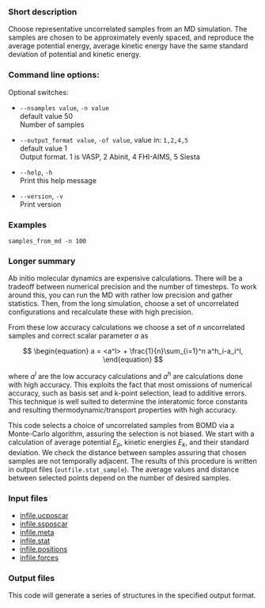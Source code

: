 
### Short description

Choose representative uncorrelated samples from an MD simulation. The samples are chosen to be approximately evenly spaced, and reproduce the average potential energy, average kinetic energy have the same standard deviation of potential and kinetic energy.

### Command line options:




Optional switches:

* `--nsamples value`, `-n value`  
    default value 50  
    Number of samples

* `--output_format value`, `-of value`, value in: `1,2,4,5`  
    default value 1  
    Output format. 1 is VASP, 2 Abinit, 4 FHI-AIMS, 5 Siesta

* `--help`, `-h`  
    Print this help message

* `--version`, `-v`  
    Print version
### Examples

`samples_from_md -n 100` 

### Longer summary

Ab initio molecular dynamics are expensive calculations. There will be a tradeoff between numerical precision and the number of timesteps. To work around this, you can run the MD with rather low precision and gather statistics. Then, from the long simulation, choose a set of uncorrelated configurations and recalculate these with high precision.

From these low accuracy calculations we choose a set of $n$ uncorrelated samples and correct scalar parameter $a$ as

$$
\begin{equation}
a = <a^l> + \frac{1}{n}\sum_{i=1}^n a^h_i-a_i^l,
\end{equation}
$$

where $a^l$ are the low accuracy calculations and $a^h$ are calculations done with high accuracy. This exploits the fact that most omissions of numerical accuracy, such as basis set and k-point selection, lead to additive errors. This technique is well suited to determine the interatomic force constants and resulting thermodynamic/transport properties with high accuracy.

This code selects a choice of uncorrelated samples from BOMD via a Monte-Carlo algorithm, assuring the selection is not biased. We start with a calculation of average potential $E_p$, kinetic energies $E_k$, and their standard deviation. We check the distance between samples assuring that chosen samples are not temporally adjacent. The results of this procedure is written in output files (`outfile.stat_sample`). The average values and distance between selected points depend on the number of desired samples.

### Input files

* [infile.ucposcar](../files.md#infile.ucposcar)
* [infile.ssposcar](../files.md#infile.ssposcar)
* [infile.meta](../files.md#infile.meta)
* [infile.stat](../files.md#infile.stat)
* [infile.positions](../files.md#infile.positions)
* [infile.forces](../files.md#infile.forces)

### Output files

This code will generate a series of structures in the specified output format.


